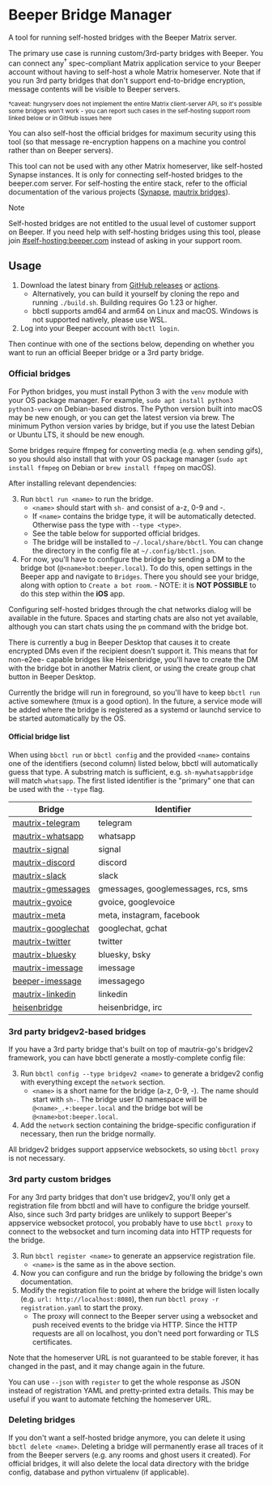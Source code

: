 # Beeper Bridge Manager
A tool for running self-hosted bridges with the Beeper Matrix server.

The primary use case is running custom/3rd-party bridges with Beeper. You can
connect any<sup>†</sup> spec-compliant Matrix application service to your Beeper
account without having to self-host a whole Matrix homeserver. Note that if you
run 3rd party bridges that don't support end-to-bridge encryption, message
contents will be visible to Beeper servers.

<sub>†caveat: hungryserv does not implement the entire Matrix client-server API, so
it's possible some bridges won't work - you can report such cases in the
self-hosting support room linked below or in GitHub issues here</sub>

You can also self-host the official bridges for maximum security using this
tool (so that message re-encryption happens on a machine you control rather
than on Beeper servers).

This tool can not be used with any other Matrix homeserver, like self-hosted
Synapse instances. It is only for connecting self-hosted bridges to the
beeper.com server. For self-hosting the entire stack, refer to the official
documentation of the various projects
([Synapse](https://element-hq.github.io/synapse/latest/),
[mautrix bridges](https://docs.mau.fi/bridges/)).

> [!NOTE]
> Self-hosted bridges are not entitled to the usual level of customer support
> on Beeper. If you need help with self-hosting bridges using this tool, please
> join [#self-hosting:beeper.com] instead of asking in your support room.

[#self-hosting:beeper.com]: https://matrix.to/#/#self-hosting:beeper.com

## Usage
1. Download the latest binary from [GitHub releases](https://github.com/beeper/bridge-manager/releases)
   or [actions](https://nightly.link/beeper/bridge-manager/workflows/go.yaml/main).
   * Alternatively, you can build it yourself by cloning the repo and running
     `./build.sh`. Building requires Go 1.23 or higher.
   * bbctl supports amd64 and arm64 on Linux and macOS.
     Windows is not supported natively, please use WSL.
2. Log into your Beeper account with `bbctl login`.

Then continue with one of the sections below, depending on whether you want to
run an official Beeper bridge or a 3rd party bridge.

### Official bridges
For Python bridges, you must install Python 3 with the `venv` module with your
OS package manager. For example, `sudo apt install python3 python3-venv` on
Debian-based distros. The Python version built into macOS may be new enough, or
you can get the latest version via brew. The minimum Python version varies by
bridge, but if you use the latest Debian or Ubuntu LTS, it should be new enough.

Some bridges require ffmpeg for converting media (e.g. when sending gifs), so
you should also install that with your OS package manager (`sudo apt install ffmpeg`
on Debian or `brew install ffmpeg` on macOS).

After installing relevant dependencies:

3. Run `bbctl run <name>` to run the bridge.
   * `<name>`  should start with `sh-` and consist of a-z, 0-9 and -.
   * If `<name>` contains the bridge type, it will be automatically detected.
     Otherwise pass the type with `--type <type>`.
   * See the table below for supported official bridges.
   * The bridge will be installed to `~/.local/share/bbctl`. You can change the
     directory in the config file at `~/.config/bbctl.json`.
4. For now, you'll have to configure the bridge by sending a DM to the bridge
   bot (`@<name>bot:beeper.local`). To do this, open settings in the Beeper app and navigate to `Bridges`. There you should see your bridge, along with option to `Create a bot room`. - NOTE: it is **NOT POSSIBLE** to do this step within the **iOS** app.


Configuring self-hosted bridges through the
   chat networks dialog will be available in the future. Spaces and starting
   chats are also not yet available, although you can start chats using the
   `pm` command with the bridge bot.

There is currently a bug in Beeper Desktop that causes it to create encrypted
DMs even if the recipient doesn't support it. This means that for non-e2ee-
capable bridges like Heisenbridge, you'll have to create the DM with the bridge
bot in another Matrix client, or using the create group chat button in Beeper
Desktop.

Currently the bridge will run in foreground, so you'll have to keep `bbctl run`
active somewhere (tmux is a good option). In the future, a service mode will be
added where the bridge is registered as a systemd or launchd service to be
started automatically by the OS.

#### Official bridge list
When using `bbctl run` or `bbctl config` and the provided `<name>` contains one
of the identifiers (second column) listed below, bbctl will automatically guess
that type. A substring match is sufficient, e.g. `sh-mywhatsappbridge` will
match `whatsapp`. The first listed identifier is the "primary" one that can be
used with the `--type` flag.

| Bridge               | Identifier                           |
|----------------------|--------------------------------------|
| [mautrix-telegram]   | telegram                             |
| [mautrix-whatsapp]   | whatsapp                             |
| [mautrix-signal]     | signal                               |
| [mautrix-discord]    | discord                              |
| [mautrix-slack]      | slack                                |
| [mautrix-gmessages]  | gmessages,  googlemessages, rcs, sms |
| [mautrix-gvoice]     | gvoice, googlevoice                  |
| [mautrix-meta]       | meta, instagram, facebook            |
| [mautrix-googlechat] | googlechat, gchat                    |
| [mautrix-twitter]    | twitter                              |
| [mautrix-bluesky]    | bluesky, bsky                        |
| [mautrix-imessage]   | imessage                             |
| [beeper-imessage]    | imessagego                           |
| [mautrix-linkedin]   | linkedin                             |
| [heisenbridge]       | heisenbridge, irc                    |

[mautrix-telegram]: https://github.com/mautrix/telegram
[mautrix-whatsapp]: https://github.com/mautrix/whatsapp
[mautrix-signal]: https://github.com/mautrix/signal
[mautrix-discord]: https://github.com/mautrix/discord
[mautrix-slack]: https://github.com/mautrix/slack
[mautrix-gmessages]: https://github.com/mautrix/gmessages
[mautrix-gvoice]: https://github.com/mautrix/gvoice
[mautrix-meta]: https://github.com/mautrix/meta
[mautrix-googlechat]: https://github.com/mautrix/googlechat
[mautrix-twitter]: https://github.com/mautrix/twitter
[mautrix-bluesky]: https://github.com/mautrix/bluesky
[mautrix-imessage]: https://github.com/mautrix/imessage
[beeper-imessage]: https://github.com/beeper/imessage
[mautrix-linkedin]: https://github.com/mautrix/linkedin
[heisenbridge]: https://github.com/hifi/heisenbridge

### 3rd party bridgev2-based bridges
If you have a 3rd party bridge that's built on top of mautrix-go's bridgev2
framework, you can have bbctl generate a mostly-complete config file:

3. Run `bbctl config --type bridgev2 <name>` to generate a bridgev2 config with
   everything except the `network` section.
   * `<name>` is a short name for the bridge (a-z, 0-9, -). The name should
     start with `sh-`. The bridge user ID namespace will be `@<name>_.+:beeper.local`
     and the bridge bot will be `@<name>bot:beeper.local`.
4. Add the `network` section containing the bridge-specific configuration if
   necessary, then run the bridge normally.

All bridgev2 bridges support appservice websockets, so using `bbctl proxy` is
not necessary.

### 3rd party custom bridges
For any 3rd party bridges that don't use bridgev2, you'll only get a registration
file from bbctl and will have to configure the bridge yourself. Also, since such
3rd party bridges are unlikely to support Beeper's appservice websocket protocol,
you probably have to use `bbctl proxy` to connect to the websocket and turn
incoming data into HTTP requests for the bridge.

3. Run `bbctl register <name>` to generate an appservice registration file.
   * `<name>` is the same as in the above section.
4. Now you can configure and run the bridge by following the bridge's own
   documentation.
5. Modify the registration file to point at where the bridge will listen locally
   (e.g. `url: http://localhost:8080`), then run `bbctl proxy -r registration.yaml`
   to start the proxy.
   * The proxy will connect to the Beeper server using a websocket and push
     received events to the bridge via HTTP. Since the HTTP requests are all on
     localhost, you don't need port forwarding or TLS certificates.

Note that the homeserver URL is not guaranteed to be stable forever, it has
changed in the past, and it may change again in the future.

You can use `--json` with `register` to get the whole response as JSON instead
of registration YAML and pretty-printed extra details. This may be useful if
you want to automate fetching the homeserver URL.

### Deleting bridges
If you don't want a self-hosted bridge anymore, you can delete it using
`bbctl delete <name>`. Deleting a bridge will permanently erase all traces of
it from the Beeper servers (e.g. any rooms and ghost users it created).
For official bridges, it will also delete the local data directory with the
bridge config, database and python virtualenv (if applicable).
